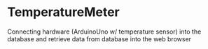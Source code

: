 # TemperatureMeter
Connecting hardware (ArduinoUno w/ temperature sensor) into the database and retrieve data from database into the web browser
